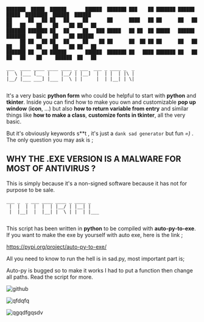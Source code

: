 ```
███████  █████  ██████       ██████  ███████ ███    ██ ███████ ██████   █████  ████████  ██████  ██████  
██      ██   ██ ██   ██     ██       ██      ████   ██ ██      ██   ██ ██   ██    ██    ██    ██ ██   ██ 
███████ ███████ ██   ██     ██   ███ █████   ██ ██  ██ █████   ██████  ███████    ██    ██    ██ ██████  
     ██ ██   ██ ██   ██     ██    ██ ██      ██  ██ ██ ██      ██   ██ ██   ██    ██    ██    ██ ██   ██ 
███████ ██   ██ ██████       ██████  ███████ ██   ████ ███████ ██   ██ ██   ██    ██     ██████  ██   ██ 
```
```
___  ____ ____ ____ ____ _ ___  ___ _ ____ _  _ 
|  \ |___ [__  |    |__/ | |__]  |  | |  | |\ | 
|__/ |___ ___] |___ |  \ | |     |  | |__| | \| 
                                                
```

It's a very basic **python form** who could be helpful to start with **python** and
**tkinter**. 
Inside you can find how to make you own and customizable **pop up window** (**icon**, ...)
but also **how to return variable from entry** and similar things like
**how to make a class**, **customize fonts in tkinter**, all the very basic.

But it's obviously keywords s**t , it's just a `dank sad generator` but fun *=)* .
The only question you may ask is ;

## WHY THE .EXE VERSION IS A MALWARE FOR MOST OF ANTIVIRUS ?

This is simply because it's a non-signed software because it
has not for purpose to be sale.


```
___ _  _ ___ ____ ____ _ ____ _    
 |  |  |  |  |  | |__/ | |__| |    
 |  |__|  |  |__| |  \ | |  | |___ 
                                   
```

This script has been written in **python** to be compiled with **auto-py-to-exe**.
If you want to make the exe by yourself with auto exe, here is the link ;

https://pypi.org/project/auto-py-to-exe/


All you need to know to run the hell is in sad.py, most important part is;

Auto-py is bugged so to make it works I had to put a function then change all paths.
Read the script for more.


![github](https://user-images.githubusercontent.com/92639080/198071947-601d9cdf-8f51-49e5-95bb-407792afa682.jpg)

![qfdqfq](https://user-images.githubusercontent.com/92639080/198072668-c994c2ac-2c46-4535-96b8-405636730c62.jpg)

![qgqdfgqsd](https://user-images.githubusercontent.com/92639080/198072685-6c5f35c7-92a2-49ad-bad5-174abbbfd891.jpg)v

